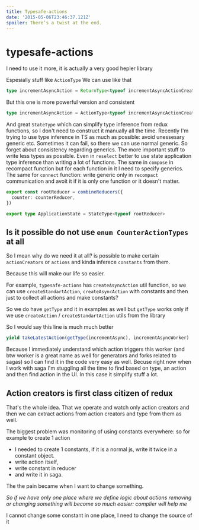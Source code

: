 ```yaml
---
title: Typesafe-actions
date: '2015-05-06T23:46:37.121Z'
spoiler: There’s a twist at the end.
---
```


# typesafe-actions

I need to use it more, it is actually a very good hepler library

Espesially stuff like `ActionType`
We can use like that

```ts
type incrementAsyncAction = ReturnType<typeof incrementAsyncActionCreator>
```

But this one is more powerful version and consistent

```ts
type incrementAsyncAction = ActionType<typeof incrementAsyncActionCreator>
```

And great `StateType` which can simplify type inference from redux functions, so I don't need to construct it manually all the time. Recently I'm trying to use type inference in TS as much as possible: avoid unessesary generic etc. Sometimes it can fail, so there we can use normal generic. So forget about consistency regarding generics. The more important stuff to write less types as possible. Even in `reselect` better to use state application type inference than writing a lot of functions. The same in `compose` in recompact function but for each function in it I need to specify generics. The same for `connect` function: write generic only in `recompact` communication and avoit it if it is only one function or it doesn't matter.

```ts
export const rootReducer = combineReducers({
  counter: counterReducer,
})

export type ApplicationState = StateType<typeof rootReducer>
```

## Is it possible do not use `enum CounterActionTypes` at all

So I mean why do we need it at all? is possible to make certain `actionCreators` or `actions` and kinda inferece `constants` from them.

Because this will make our life so easier.

For example, `typesafe-actions` has `createAsyncAction` util function, so we can use `createStandartAction`, `createAsyncAction` with constants and then just to collect all actions and make constants?

So we do have `getType` and it in examples as well but `getType` works only if we use `createAction` / `createStandartAction` utils from the library

So I would say this line is much much better

```ts
yield takeLatestAction(getType(incrementAsync), incrementAsyncWorker)
```

Because I immediately understand which action triggers this worker (and btw worker is a great name as well for generators and forks related to sagas) so I can find it in the code very easy as well. Becuse right now when I work with saga I'm stuggling all the time to find based on type, an action and then find action in the UI. In this case it simplify stuff a lot.

## Action creators is first class citizen of redux

That's the whole idea. That we operate and watch only action creators and then we can extract actions from action creators and type from them as well.

The biggest problem was monitoring of using constants everywhere: so for example to create 1 action

- I needed to create 1 constants, if it is a normal js, write it twice in a constant object.
- write action itself,
- write constant in reducer
- and write it in saga.

The the pain became when I want to change something.

_So if we have only one place where we define logic about actions removing or changing something will become so much easier: complier will help me_

I cannot change some constant in one place, I need to change the source of it
